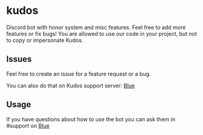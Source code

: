 # kudos
Discord bot with honor system and misc features. Feel free to add more features or fix bugs! You are allowed to use our code in your project, but not to copy or impersonate Kudos.

## Issues
Feel free to create an issue for a feature request or a bug.

You can also do that on Kudos support server: [Blue](https://discord.gg/dkCPEmr8eb)

## Usage
If you have questions about how to use the bot you can ask them in #support on [Blue](https://discord.gg/dkCPEmr8eb)
